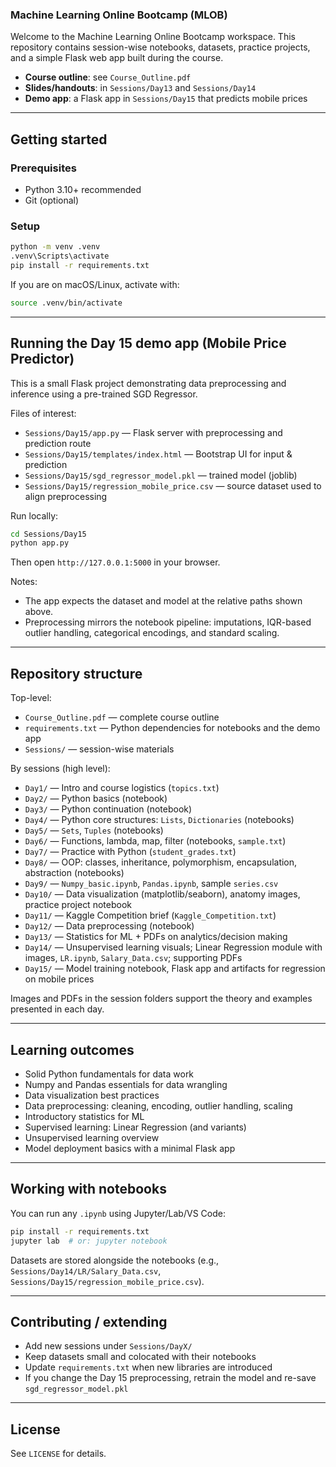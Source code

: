 ### Machine Learning Online Bootcamp (MLOB)

Welcome to the Machine Learning Online Bootcamp workspace. This repository contains session-wise notebooks, datasets, practice projects, and a simple Flask web app built during the course.

- **Course outline**: see `Course_Outline.pdf`
- **Slides/handouts**: in `Sessions/Day13` and `Sessions/Day14`
- **Demo app**: a Flask app in `Sessions/Day15` that predicts mobile prices

---

## Getting started

### Prerequisites
- Python 3.10+ recommended
- Git (optional)

### Setup
```bash
python -m venv .venv
.venv\Scripts\activate
pip install -r requirements.txt
```

If you are on macOS/Linux, activate with:
```bash
source .venv/bin/activate
```

---

## Running the Day 15 demo app (Mobile Price Predictor)
This is a small Flask project demonstrating data preprocessing and inference using a pre-trained SGD Regressor.

Files of interest:
- `Sessions/Day15/app.py` — Flask server with preprocessing and prediction route
- `Sessions/Day15/templates/index.html` — Bootstrap UI for input & prediction
- `Sessions/Day15/sgd_regressor_model.pkl` — trained model (joblib)
- `Sessions/Day15/regression_mobile_price.csv` — source dataset used to align preprocessing

Run locally:
```bash
cd Sessions/Day15
python app.py
```
Then open `http://127.0.0.1:5000` in your browser.

Notes:
- The app expects the dataset and model at the relative paths shown above.
- Preprocessing mirrors the notebook pipeline: imputations, IQR-based outlier handling, categorical encodings, and standard scaling.

---

## Repository structure

Top-level:
- `Course_Outline.pdf` — complete course outline
- `requirements.txt` — Python dependencies for notebooks and the demo app
- `Sessions/` — session-wise materials

By sessions (high level):
- `Day1/` — Intro and course logistics (`topics.txt`)
- `Day2/` — Python basics (notebook)
- `Day3/` — Python continuation (notebook)
- `Day4/` — Python core structures: `Lists`, `Dictionaries` (notebooks)
- `Day5/` — `Sets`, `Tuples` (notebooks)
- `Day6/` — Functions, lambda, map, filter (notebooks, `sample.txt`)
- `Day7/` — Practice with Python (`student_grades.txt`)
- `Day8/` — OOP: classes, inheritance, polymorphism, encapsulation, abstraction (notebooks)
- `Day9/` — `Numpy_basic.ipynb`, `Pandas.ipynb`, sample `series.csv`
- `Day10/` — Data visualization (matplotlib/seaborn), anatomy images, practice project notebook
- `Day11/` — Kaggle Competition brief (`Kaggle_Competition.txt`)
- `Day12/` — Data preprocessing (notebook)
- `Day13/` — Statistics for ML + PDFs on analytics/decision making
- `Day14/` — Unsupervised learning visuals; Linear Regression module with images, `LR.ipynb`, `Salary_Data.csv`; supporting PDFs
- `Day15/` — Model training notebook, Flask app and artifacts for regression on mobile prices

Images and PDFs in the session folders support the theory and examples presented in each day.

---

## Learning outcomes
- Solid Python fundamentals for data work
- Numpy and Pandas essentials for data wrangling
- Data visualization best practices
- Data preprocessing: cleaning, encoding, outlier handling, scaling
- Introductory statistics for ML
- Supervised learning: Linear Regression (and variants)
- Unsupervised learning overview
- Model deployment basics with a minimal Flask app

---

## Working with notebooks
You can run any `.ipynb` using Jupyter/Lab/VS Code:
```bash
pip install -r requirements.txt
jupyter lab  # or: jupyter notebook
```

Datasets are stored alongside the notebooks (e.g., `Sessions/Day14/LR/Salary_Data.csv`, `Sessions/Day15/regression_mobile_price.csv`).

---

## Contributing / extending
- Add new sessions under `Sessions/DayX/`
- Keep datasets small and colocated with their notebooks
- Update `requirements.txt` when new libraries are introduced
- If you change the Day 15 preprocessing, retrain the model and re-save `sgd_regressor_model.pkl`

---

## License
See `LICENSE` for details.


